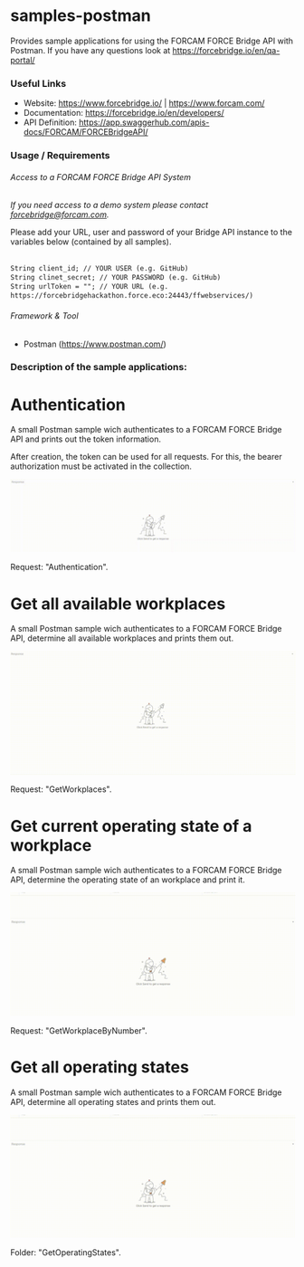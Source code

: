 # samples-postman

Provides sample applications for using the FORCAM FORCE Bridge API with Postman.
If you have any questions look at https://forcebridge.io/en/qa-portal/

### Useful Links

* Website: https://www.forcebridge.io/ | https://www.forcam.com/
* Documentation: https://forcebridge.io/en/developers/
* API Definition: https://app.swaggerhub.com/apis-docs/FORCAM/FORCEBridgeAPI/
### Usage / Requirements

###### Access to a FORCAM FORCE Bridge API System

_If you need access to a demo system please contact forcebridge@forcam.com._

Please add your URL, user and password of your Bridge API instance to the variables below (contained by all samples).

```Postman

String client_id; // YOUR USER (e.g. GitHub)
String clinet_secret; // YOUR PASSWORD (e.g. GitHub)
String urlToken = ""; // YOUR URL (e.g. https://forcebridgehackathon.force.eco:24443/ffwebservices/)
```

###### Framework & Tool

* Postman (https://www.postman.com/)

### Description of the sample applications:

# Authentication

A small Postman sample wich authenticates to a FORCAM FORCE Bridge API and prints out the token information.

After creation, the token can be used for all requests. For this, the bearer authorization must be activated in the collection.

![Image](Assets/AuthenticationGif.gif)

Request: "Authentication".

# Get all available workplaces

A small Postman sample wich authenticates to a FORCAM FORCE Bridge API, determine all available workplaces and prints them out.

![Image](Assets/GetAvailableWorkplacesGif.gif)

Request: "GetWorkplaces".

# Get current operating state of a workplace

A small Postman sample wich authenticates to a FORCAM FORCE Bridge API, determine the operating state of an workplace and print it.

![Image](Assets/GetOperatingStateOfWorkplaceGif.gif)

Request: "GetWorkplaceByNumber".

# Get all operating states

A small Postman sample wich authenticates to a FORCAM FORCE Bridge API, determine all operating states and prints them out.

![Image](Assets/GetOperatingStatesGif.gif)

Folder: "GetOperatingStates".